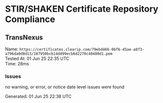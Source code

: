 # STIR/SHAKEN Certificate Repository Compliance

## TransNexus

Name: `https://certificates.clearip.com/79ebd466-0bf6-45ae-a8f3-a796da0d8d13/187950bcb14dd99ecb6d2270c48480d1.pem`\
Tested At: 01 Jun 25 22:35 UTC\
Time: 28ms

### Issues

no warning, or error, or notice date level issues were found

Generated: 01 Jun 25 22:38 UTC